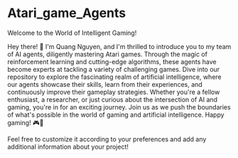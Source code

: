 # Atari_game_Agents
Welcome to the World of Intelligent Gaming!

Hey there! 👋 I'm Quang Nguyen, and I'm thrilled to introduce you to my team of AI agents, diligently mastering Atari games. Through the magic of reinforcement learning and cutting-edge algorithms, these agents have become experts at tackling a variety of challenging games. Dive into our repository to explore the fascinating realm of artificial intelligence, where our agents showcase their skills, learn from their experiences, and continuously improve their gameplay strategies. Whether you're a fellow enthusiast, a researcher, or just curious about the intersection of AI and gaming, you're in for an exciting journey. Join us as we push the boundaries of what's possible in the world of gaming and artificial intelligence. Happy gaming! 🎮🤖

Feel free to customize it according to your preferences and add any additional information about your project!
